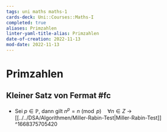 ```yaml
---
tags: uni maths maths-1
cards-deck: Uni::Courses::Maths-I
completed: true
aliases: Primzahlen
linter-yaml-title-alias: Primzahlen
date-of-creation: 2022-11-13
mod-date: 2022-11-13
---
```


# Primzahlen

## Kleiner Satz von Fermat #fc
- Sei $p\in\mathbb{P},$ dann gilt $n^p=n\pmod p\quad\forall n\in Z$
	→ [[../../DSA/Algorithmen/Miller-Rabin-Test|Miller-Rabin-Test]]
^1668375705420
